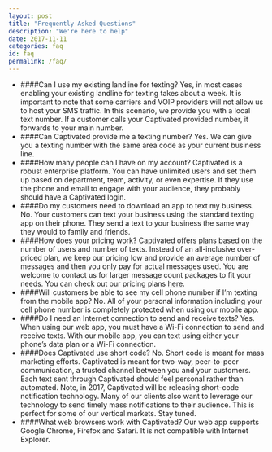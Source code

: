 ```yaml
---
layout: post
title: "Frequently Asked Questions"
description: "We're here to help"
date: 2017-11-11
categories: faq
id: faq
permalink: /faq/
---
```


* ####Can I use my existing landline for texting?
  Yes, in most cases enabling your existing landline for texting takes about a week.  It is important to note that some carriers and VOIP providers will not allow us to host your SMS traffic.  In this scenario, we provide you with a local text number.  If a customer calls your Captivated provided number, it forwards to your main number.
* ####Can Captivated provide me a texting number?
  Yes. We can give you a texting number with the same area code as your current business line.
* ####How many people can I have on my account?
  Captivated is a robust enterprise platform.  You can have unlimited users and set them up based on department, team, activity, or even expertise.  If they use the phone and email to engage with your audience, they probably should have a Captivated login.
* ####Do my customers need to download an app to text my business.
  No. Your customers can text your business using the standard texting app on their phone. They send a text to your business the same way they would to family and friends.
* ####How does your pricing work?
  Captivated offers plans based on the number of users and number of texts.  Instead of an all-inclusive over-priced plan, we keep our pricing low and provide an average number of messages and then you only pay for actual messages used.  You are welcome to contact us for larger message count packages to fit your needs. You can check out our pricing plans [here](/get-started/).
* ####Will customers be able to see my cell phone number if I’m  texting from the mobile app?
  No. All of your personal information including your cell phone number is completely protected when using our mobile app.
* ####Do I need an Internet connection to send and receive texts?
  Yes. When using our web app, you must have a Wi-Fi connection to send and receive texts. With our mobile app, you can text using either your phone’s data plan or a Wi-Fi connection.
* ####Does Captivated use short code?
  No. Short code is meant for mass marketing efforts. Captivated is meant for two-way, peer-to-peer communication, a trusted channel between you and your customers. Each text sent through Captivated should feel personal rather than automated.  Note, in 2017, Captivated will be releasing short-code notification technology. Many of our clients also want to leverage our technology to send timely mass notifications to their audience. This is perfect for some of our vertical markets. Stay tuned.  
* ####What web browsers work with Captivated?
  Our web app supports Google Chrome, Firefox and Safari. It is not compatible with Internet Explorer.

